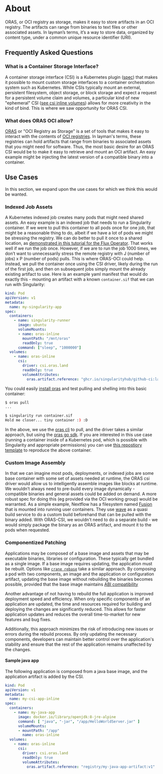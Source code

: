 # About

ORAS, or OCI registry as storage, makes it easy to store artifacts in an OCI registry. The artifacts can range from binaries to text files or other associated assets. In layman’s terms, it’s a way to store data, organized by content type, under a common unique resource identifier (URI).

## Frequently Asked Questions

### What is a Container Storage Interface?

A container storage interface (CSI) is a Kubernetes plugin ([spec](https://github.com/container-storage-interface/spec/blob/master/spec.md)) that makes it possible to mount custom storage interfaces to a container orchestration system such as Kubernetes. While CSIs typically mount an external, persistent filesystem, object storage, or block storage and expect a request for a persistent volume claim and volumes, a particular kind of new "ephemeral" CSI ([see csi inline volumes](https://kubernetes.io/blog/2022/08/29/csi-inline-volumes-ga/)) allows for more creativity in the kind of bind. This is where we saw opportunity for ORAS CSI.

### What does ORAS OCI allow?

[ORAS](https://oras.land) or "OCI Registry as Storage" is a set of tools that makes it easy to interact with the contents of [OCI registries](https://oras.land/#what-are-oci-registries). In layman's terms, these registries can hold artifacts that range from binaries to associated assets that you might need for software. Thus, the most basic desire for an ORAS CSI would be to make it easy to retrieve and mount an OCI artifact. An easy example might be injecting the latest version of a compatible binary into a container.

## Use Cases

In this section, we expand upon the use cases for which we think this would be wanted.

### Indexed Job Assets

A Kubernetes indexed job creates many pods that might need shared assets. An easy example is an indexed job that needs to run a Singularity container. If we were to pull this container to all pods once for one job, that might be a reasonable thing to do, albeit if we have a lot of pods we might be stressing the registry. We can do better to pull it once to a shared location, as [demonstrated in this tutorial for the Flux Operator](https://flux-framework.org/flux-operator/tutorials/singularity.html). That works well if we run the job once. However, if we are to run the job 1000 times, we don’t want to unnecessarily stress the remote registry with J (number of jobs) x P (number of pods) pulls. This is where ORAS-OCI could help. Instead, we pull the container once using the CSI driver, likely during the run of the first job, and then on subsequent jobs simply mount the already existing artifact to use. Here is an example yaml manifest that would do exactly this - mounting an artifact with a known `container.sif` that we can run with Singularity:

```yaml
kind: Pod
apiVersion: v1
metadata:
  name: my-singularity-app
spec:
  containers:
    - name: singularity-runner
      image: ubuntu
      volumeMounts:
      - name: oras-inline
        mountPath: "/mnt/oras"
        readOnly: true
      command: ["sleep", "1000000"]
  volumes:
    - name: oras-inline
      csi:
        driver: csi.oras.land
        readOnly: true
        volumeAttributes:
          oras.artifact.reference: "ghcr.io/singularityhub/github-ci:latest"
```

You could easily [install oras](https://oras.land/cli/) and test pulling and shelling into this basic container:

```bash
$ oras pull
...
```
```bash
$ singularity run container.sif 
Hold me closer... tiny container :) :D
```

In the above, we use the [oras cli](https://github.com/oras-project/oras) to pull, and the driver takes a similar approach, but using the [oras go sdk](https://github.com/oras-project/oras-go). If you are interested in this use case (running a container inside of a Kubernetes pod, which is possible with Singularity and appropriate permissions) you can use [this repostiory template](https://github.com/singularityhub/github-ci/) to reproduce the above container.

### Custom Image Assembly

In that we can imagine most pods, deployments, or indexed jobs are some base container with some set of assets needed at runtime, the ORAS csi driver would allow us to intelligently assemble images like blocks at runtime. We wouldn’t always need to pre-build every image dynamically - compatible binaries and general assets could be added on demand. A more robust spec for doing this (eg provided via the OCI working group) would be warranted.
As a simple example, Nextflow has a filesystem named [Fusion](https://seqera.io/fusion/) that is mounted into running user containers. They use [wave](https://seqera.io/wave/) as a quasi build service to do a custom build beforehand that can be pulled with the binary added. With ORAS-CSI, we wouldn't need to do a separate build - we would simply package the binary as an ORAS artifact, and mount it to the pods when requested.

### Componentized Patching

Applications may be composed of a base image and assets that may be executable binaries, libraries or configuration. These typically get bundled as a single image.  If a base image requires updating, the application must be rebuilt. Options like [`crane rebase`](https://github.com/google/go-containerregistry/blob/main/cmd/crane/doc/crane_rebase.md) take a similar approach. By composing a pod with two components, an image and the application or configuration artifact, updating the base image without rebuilding the binaries becomes possible, provided that the base image maintains [ABI compatibility](https://en.wikipedia.org/wiki/Application_binary_interface)

Another advantage of not having to rebuild the full application is improved deployment speed and efficiency. When only specific components of an application are updated, the time and resources required for building and deploying the changes are significantly reduced. This allows for faster application updates and reduces the overall time-to-market for new features and bug fixes.

Additionally, this approach minimizes the risk of introducing new issues or errors during the rebuild process. By only updating the necessary components, developers can maintain better control over the application's stability and ensure that the rest of the application remains unaffected by the changes.

#### Sample java app

The following application is composed from a java base image, and the application artifact is added by the CSI.

```yaml
kind: Pod
apiVersion: v1
metadata:
  name: my-csi-app-inline
spec:
  containers:
    - name: my-java-app
      image: docker.io/library/openjdk:8-jre-alpine
      command: [ "java", "-jar", "/app/HelloWorldServer.jar" ]
      volumeMounts:
      - mountPath: "/app"
        name: oras-inline
  volumes:
    - name: oras-inline
      csi:
        driver: csi.oras.land
        readOnly: true
        volumeAttributes:
          oras.artifact.reference: "registry/my-java-app-artifact:v1"
```
